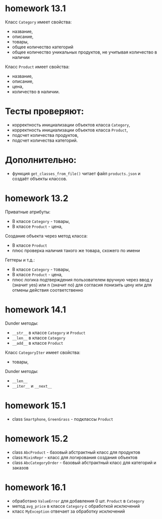 # homework 13.1

Класс `Category` имеет свойства:

- название,
- описание,
- товары,
- общее количество категорий
- общее количество уникальных продуктов, не учитывая количество в наличии

Класс `Product` имеет свойства:

- название,
- описание,
- цена,
- количество в наличии.



# Тесты проверяют:

- корректность инициализации объектов класса `Category`,
- корректность инициализации объектов класса `Product`,
- подсчет количества продуктов,
- подсчет количества категорий.


# Дополнительно:

- функция `get_classes_from_file()` читает файл `products.json` и создаёт объекты классов.


# homework 13.2

Приватные атрибуты:

- В классе `Category` - товары,
- В классе `Product` - цена,

Создание объекта через метод класса:

- В классе `Product`
- плюс проверка наличия такого же товара, схожего по имени

Геттеры и т.д.:

- В классе `Category` - товары,
- В классе `Product` - цена,
- плюс логика подтверждения пользователем вручную через ввод y  (значит yes) или 
n (значит no) для согласия понизить цену или для отмены действия соответственно



# homework 14.1

Dunder методы:

- `__str__` в классе `Category` и `Product` 
- `__len__` в классе `Category`
- `__add__` в классе `Product`

Класс `CategoryIter` имеет свойства:

- товары,

Dunder методы:

- `__len__`
- `__iter__` и `__next__`


# homework 15.1

- class `Smartphone`, `GreenGrass` - подклассы `Product`


# homework 15.2

- class `AbcProduct` - базовый абстрактный класс для продуктов
- class `MixinRepr` - класс для логирования создания объектов
- class `AbcCategoryOrder` - базовый абстрактный класс для категорий и заказов

# homework 16.1

- обработано `ValueError` для добавления 0 шт. `Product` в `Category`
- метод `avg_price` в классе `Category` с обработкой исключений
- класс `MyException` отвечает за обработку исключений
